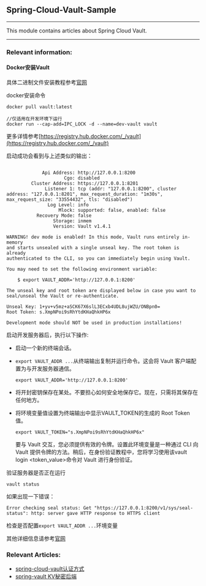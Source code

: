 ## Spring-Cloud-Vault-Sample

---

This module contains articles about Spring Cloud Vault.

---
### Relevant information:

#### Docker安装Vault

具体二进制文件安装教程参考[官网](https://learn.hashicorp.com/tutorials/vault/getting-started-install?in=vault/getting-started)

docker安装命令
```
docker pull vault:latest

//仅适用在开发环境下运行
docker run --cap-add=IPC_LOCK -d --name=dev-vault vault
```
更多详情参考[https://registry.hub.docker.com/_/vault](https://registry.hub.docker.com/_/vault)

启动成功会看到与上述类似的输出：
```

             Api Address: http://127.0.0.1:8200
                     Cgo: disabled
         Cluster Address: https://127.0.0.1:8201
              Listener 1: tcp (addr: "127.0.0.1:8200", cluster address: "127.0.0.1:8201", max_request_duration: "1m30s", max_request_size: "33554432", tls: "disabled")
               Log Level: info
                   Mlock: supported: false, enabled: false
           Recovery Mode: false
                 Storage: inmem
                 Version: Vault v1.4.1

WARNING! dev mode is enabled! In this mode, Vault runs entirely in-memory
and starts unsealed with a single unseal key. The root token is already
authenticated to the CLI, so you can immediately begin using Vault.

You may need to set the following environment variable:

    $ export VAULT_ADDR='http://127.0.0.1:8200'

The unseal key and root token are displayed below in case you want to
seal/unseal the Vault or re-authenticate.

Unseal Key: 1+yv+v5mz+aSCK67X6slL3ECxb4UDL8ujWZU/ONBpn0=
Root Token: s.XmpNPoi9sRhYtdKHaQhkHP6x

Development mode should NOT be used in production installations!
```


启动开发服务器后，执行以下操作:
- 启动一个新的终端会话。

- `export VAULT_ADDR ...`从终端输出复制并运行命令。这会将 Vault 客户端配置为与开发服务器通信。
    ```
    export VAULT_ADDR='http://127.0.0.1:8200'
    ```

- 将开封密钥保存在某处。不要担心如何安全地保存它。现在，只需将其保存在任何地方。
- 将环境变量值设置为终端输出中显示VAULT_TOKEN的生成的 Root Token值。
    ```
    export VAULT_TOKEN="s.XmpNPoi9sRhYtdKHaQhkHP6x"
    ```
  要与 Vault 交互，您必须提供有效的令牌。设置此环境变量是一种通过 CLI 向 Vault 提供令牌的方法。稍后，在身份验证教程中，您将学习使用该vault login <token_value>命令对 Vault 进行身份验证。


验证服务器是否正在运行

```
vault status
```
如果出现一下错误：
```
Error checking seal status: Get "https://127.0.0.1:8200/v1/sys/seal-status": http: server gave HTTP response to HTTPS client
```
检查是否配置`export VAULT_ADDR ...`环境变量


其他详细信息请参考[官网](https://learn.hashicorp.com/tutorials/vault/getting-started-dev-server?in=vault/getting-started)

### Relevant Articles:
- [spring-cloud-vault认证方式]()
- [spring-vault KV秘密后端]()
